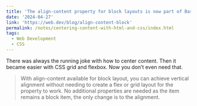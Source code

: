 ```yaml
---
title: 'The align-content property for block layouts is now part of Baseline'
date: '2024-04-27'
link: 'https://web.dev/blog/align-content-block'
permalink: /notes/centering-content-with-html-and-css/index.html
tags:
  - Web Development
  - CSS
---
```


There was always the running joke with how to center content. Then it became easier with CSS grid and flexbox. Now you don’t even need that.

> With align-content available for block layout, you can achieve vertical alignment without needing to create a flex or grid layout for the property to work. No additional properties are needed as the item remains a block item, the only change is to the alignment.